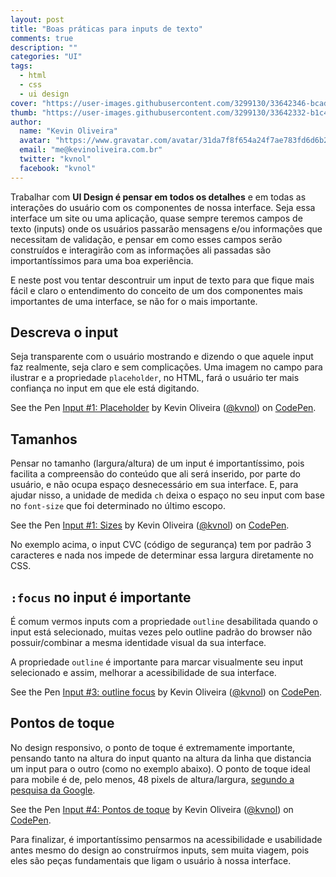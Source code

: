 ```yaml
---
layout: post
title: "Boas práticas para inputs de texto"
comments: true
description: ""
categories: "UI"
tags:
  - html
  - css
  - ui design
cover: "https://user-images.githubusercontent.com/3299130/33642346-bcad7190-da20-11e7-96fa-aa09db0bec1d.png"
thumb: "https://user-images.githubusercontent.com/3299130/33642332-b1c4465a-da20-11e7-8a5f-4d650ae8d387.png"
author:
  name: "Kevin Oliveira"
  avatar: "https://www.gravatar.com/avatar/31da7f8f654a24f7ae783fd6d6b2fdd5"
  email: "me@kevinoliveira.com.br"
  twitter: "kvnol"
  facebook: "kvnol"
---
```


Trabalhar com **UI Design é pensar em todos os detalhes** e em todas as interações do usuário com os componentes de nossa interface. Seja essa interface um site ou uma aplicação, quase sempre teremos campos de texto (inputs) onde os usuários passarão mensagens e/ou informações que necessitam de validação, e pensar em como esses campos serão construídos e interagirão com as informações ali passadas são importantíssimos para uma boa experiência.

E neste post vou tentar descontruir um input de texto para que fique mais fácil e claro o entendimento do conceito de um dos componentes mais importantes de uma interface, se não for o mais importante.

## Descreva o input

Seja transparente com o usuário mostrando e dizendo o que aquele input faz realmente, seja claro e sem complicações. Uma imagem no campo para ilustrar e a propriedade `placeholder`, no HTML, fará o usuário ter mais confiança no input em que ele está digitando.

<p data-height="450" data-theme-id="light" data-slug-hash="bYJQBz" data-default-tab="css,result" data-user="kvnol" data-embed-version="2" data-pen-title="Input #1: Placeholder" class="codepen">See the Pen <a href="https://codepen.io/kvnol/pen/bYJQBz/">Input #1: Placeholder</a> by Kevin Oliveira (<a href="https://codepen.io/kvnol">@kvnol</a>) on <a href="https://codepen.io">CodePen</a>.</p>

## Tamanhos

Pensar no tamanho (largura/altura) de um input é importantíssimo, pois facilita a compreensão do conteúdo que ali será inserido, por parte do usuário, e não ocupa espaço desnecessário em sua interface. E, para ajudar nisso, a unidade de medida `ch` deixa o espaço no seu input com base no `font-size` que foi determinado no último escopo.

<p data-height="450" data-theme-id="light" data-slug-hash="JOVmVK" data-default-tab="css,result" data-user="kvnol" data-embed-version="2" data-pen-title="Input #1: Sizes" class="codepen">See the Pen <a href="https://codepen.io/kvnol/pen/JOVmVK/">Input #1: Sizes</a> by Kevin Oliveira (<a href="https://codepen.io/kvnol">@kvnol</a>) on <a href="https://codepen.io">CodePen</a>.</p>

No exemplo acima, o input CVC (código de segurança) tem por padrão 3 caracteres e nada nos impede de determinar essa largura diretamente no CSS.

## `:focus` no input é importante

É comum vermos inputs com a propriedade `outline` desabilitada quando o input está selecionado, muitas vezes pelo outline padrão do browser não possuir/combinar a mesma identidade visual da sua interface.

A propriedade `outline` é importante para marcar visualmente seu input selecionado e assim, melhorar a acessibilidade de sua interface.

<p data-height="450" data-theme-id="light" data-slug-hash="QOPzyN" data-default-tab="css,result" data-user="kvnol" data-embed-version="2" data-pen-title="Input #3: outline focus" class="codepen">See the Pen <a href="https://codepen.io/kvnol/pen/QOPzyN/">Input #3: outline focus</a> by Kevin Oliveira (<a href="https://codepen.io/kvnol">@kvnol</a>) on <a href="https://codepen.io">CodePen</a>.</p>

## Pontos de toque

No design responsivo, o ponto de toque é extremamente importante, pensando tanto na altura do input quanto na altura da linha que distancia um input para o outro (como no exemplo abaixo). O ponto de toque ideal para mobile é de, pelo menos, 48 pixels de altura/largura, [segundo a pesquisa da Google](https://developers.google.com/speed/docs/insights/SizeTapTargetsAppropriately?hl=pt-br).

<p data-height="450" data-theme-id="light" data-slug-hash="WXWLdo" data-default-tab="css,result" data-user="kvnol" data-embed-version="2" data-pen-title="Input #4: Pontos de toque" class="codepen">See the Pen <a href="https://codepen.io/kvnol/pen/WXWLdo/">Input #4: Pontos de toque</a> by Kevin Oliveira (<a href="https://codepen.io/kvnol">@kvnol</a>) on <a href="https://codepen.io">CodePen</a>.</p>
<script async src="https://production-assets.codepen.io/assets/embed/ei.js"></script>

Para finalizar, é importantíssimo pensarmos na acessibilidade e usabilidade antes mesmo do design ao construírmos inputs, sem muita viagem, pois eles são peças fundamentais que ligam o usuário à nossa interface.
